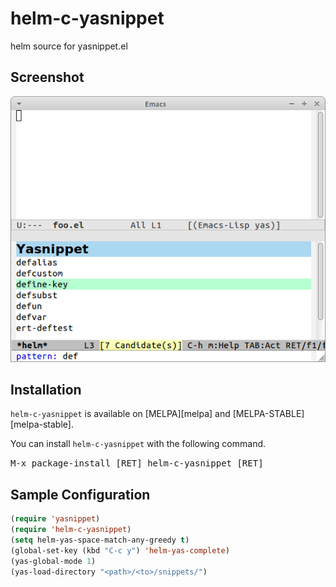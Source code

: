 # helm-c-yasnippet
helm source for yasnippet.el

## Screenshot

![helm-c-yasnippet](image/helm-c-yasnippet.png)


## Installation

`helm-c-yasnippet` is available on [MELPA][melpa] and [MELPA-STABLE][melpa-stable].

You can install `helm-c-yasnippet` with the following command.

<kbd>M-x package-install [RET] helm-c-yasnippet [RET]</kbd>


## Sample Configuration

```lisp
(require 'yasnippet)
(require 'helm-c-yasnippet)
(setq helm-yas-space-match-any-greedy t)
(global-set-key (kbd "C-c y") 'helm-yas-complete)
(yas-global-mode 1)
(yas-load-directory "<path>/<to>/snippets/")
```

